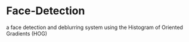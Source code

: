 # Face-Detection
a face detection and deblurring system using the Histogram of Oriented Gradients (HOG)
